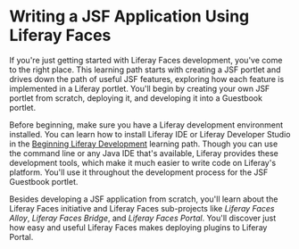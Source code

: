 # Writing a JSF Application Using Liferay Faces [](id=writing-a-jsf-application-using-liferay-faces)

If you're just getting started with Liferay Faces development, you've come to
the right place. This learning path starts with creating a JSF portlet and
drives down the path of useful JSF features, exploring how each feature is
implemented in a Liferay portlet. You'll begin by creating your own JSF portlet
from scratch, deploying it, and developing it into a Guestbook portlet. 

Before beginning, make sure you have a Liferay development environment
installed. You can learn how to install Liferay IDE or Liferay Developer Studio
in the [Beginning Liferay Development](/develop/tutorials/-/knowledge_base/6-2/beginning-liferay-jsf-development)
learning path. Though you can use the command line or any Java IDE that's
available, Liferay provides these development tools, which make it much easier
to write code on Liferay's platform. You'll use it throughout the development
process for the JSF Guestbook portlet. 

Besides developing a JSF application from scratch, you'll learn about the
Liferay Faces initiative and Liferay Faces sub-projects like *Liferay Faces
Alloy*, *Liferay Faces Bridge*, and *Liferay Faces Portal*. You'll discover just
how easy and useful Liferay Faces makes deploying plugins to Liferay Portal. 
